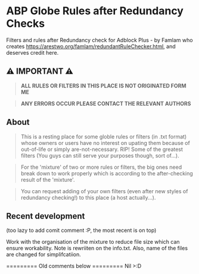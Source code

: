 # ABP Globe Rules after Redundancy Checks
Filters and rules after Redundancy check for Adblock Plus - by Famlam who creates https://arestwo.org/famlam/redundantRuleChecker.html, and deserves credit here.

## ⚠ IMPORTANT ⚠
> **ALL RULES OR FILTERS IN THIS PLACE IS NOT ORIGINATED FORM ME**

> **ANY ERRORS OCCUR PLEASE CONTACT THE RELEVANT AUTHORS**

## About
> This is a resting place for some globle rules or filters (in .txt format) whose owners or users have no interest on upating them because of out-of-life or simply are-not-necessary. RIP! Some of the greatest filters (You guys can still serve your purposes though, sort of...).

> For the 'mixture' of two or more rules or filters, the big ones need break down to work properly which is according to the after-checking result of the 'mixture'.

> You can request adding of your own filters (even after new styles of redundancy checking!) to this place (a host actually...).

## Recent development 
(too lazy to add comit comment :P, the most recent is on top)

Work with the organisation of the mixture to reduce file size which can ensure workability. Note is rewriiten on the info.txt.
Also, name of the files are changed for simplifcatiion.

========= Old comments below =========
Nil >:D
